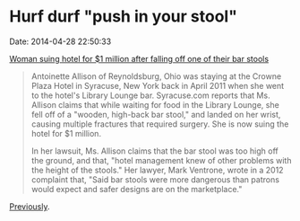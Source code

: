 Hurf durf \"push in your stool\"
================================

Date: 2014-04-28 22:50:33

[Woman suing hotel for \$1 million after falling off one of their bar
stools](http://news.yahoo.com/blogs/oddnews/woman-suing-hotel-for--1-million-after-falling-off-one-of-their-bar-stools-195007112.html)

> Antoinette Allison of Reynoldsburg, Ohio was staying at the Crowne
> Plaza Hotel in Syracuse, New York back in April 2011 when she went to
> the hotel\'s Library Lounge bar. Syracuse.com reports that Ms. Allison
> claims that while waiting for food in the Library Lounge, she fell off
> of a \"wooden, high-back bar stool,\" and landed on her wrist, causing
> multiple fractures that required surgery. She is now suing the hotel
> for \$1 million.
>
> In her lawsuit, Ms. Allison claims that the bar stool was too high off
> the ground, and that, \"hotel management knew of other problems with
> the height of the stools.\" Her lawyer, Mark Ventrone, wrote in a 2012
> complaint that, \"Said bar stools were more dangerous than patrons
> would expect and safer designs are on the marketplace.\"

[Previously](http://www.jwz.org/blog/2011/06/maryland-man-sues-nail-salon-200000-for-charging-him-1-more-than-women-for-manicure/).
